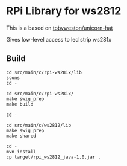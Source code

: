 # RPi Library for ws2812

This is a based on [tobyweston/unicorn-hat](https://github.com/tobyweston/unicorn-hat)

Gives low-level access to led strip ws281x


## Build



```
cd src/main/c/rpi-ws281x/lib
scons
cd -

cd src/main/c/rpi-ws281x/
make swig_prep
make build

cd -

cd src/main/c/ws2812/lib
make swig_prep
make shared

cd -
mvn install
cp target/rpi_ws2812_java-1.0.jar .
```
